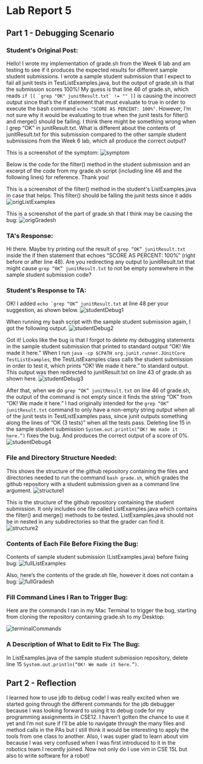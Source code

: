 # Lab Report 5
## Part 1 - Debugging Scenario

### Student's Original Post:
Hello! I wrote my implementation of grade.sh from the Week 6 lab and am testing to see if it produces the expected results for different sample student submissions. I wrote a sample student submission that I expect to fail all junit tests in TestListExamples.java, but the output of grade.sh is that the submission scores 100%! My guess is that line 46 of grade.sh, which reads ```if [[ `grep "OK" junitResult.txt` != "" ]]``` is causing the incorrect output since that’s the if statement that must evaluate to true in order to execute the bash command `echo "SCORE AS PERCENT: 100%"`. However, I’m not sure why it would be evaluating to true when the junit tests for filter() and merge() should be failing. I think there might be something wrong when I grep “OK” in junitResult.txt. What is different about the contents of junitResult.txt for this submission compared to the other sample student submissions from the Week 6 lab, which all produce the correct output?

This is a screenshot of the symptom:
![symptom](symptom.png)

Below is the code for the filter() method in the student submission and an excerpt of the code from my grade.sh script (including line 46 and the following lines) for reference. Thank you!

This is a screenshot of the filter() method in the student's ListExamples.java in case that helps:
This filter() should be failing the junit tests since it adds 
![origListExamples](origListExamples.png)

This is a screenshot of the part of grade.sh that I think may be causing the bug:
![origGradesh](origGradesh.png)


### TA's Response:
Hi there. Maybe try printing out the result of `grep “OK” junitResult.txt` inside the if then statement that echoes “SCORE AS PERCENT: 100%” (right before or after line 48). Are you redirecting any output to junitResult.txt that might cause `grep “OK” junitResult.txt` to not be empty somewhere in the sample student submission code?

### Student's Response to TA:
OK! I added ```echo `grep “OK” junitResult.txt``` at line 48 per your suggestion, as shown below.
![studentDebug1](studentDebug1.png)

When running my bash script with the sample student submission again, I got the following output.
![studentDebug2](studentDebug2.png)

Got it! Looks like the bug is that I forgot to delete my debugging statements in the sample student submission that printed to standard output “OK! We made it here.” When I run `java -cp $CPATH org.junit.runner.JUnitCore TestListExamples`, the TestListExamples class calls the student submission in order to test it, which prints “OK! We made it here.” to standard output. This output was then redirected to junitResult.txt on line 43 of grade.sh as shown here.
![studentDebug3](studentDebug3.png)

After that, when we do `grep “OK” junitResult.txt` on line 46 of grade.sh, the output of the command is not empty since it finds the string “OK” from “OK! We made it here.” I had originally intended for the `grep “OK” junitResult.txt` command to only have a non-empty string output when all of the junit tests in TestListExamples pass, since junit outputs something along the lines of “OK (3 tests)” when all the tests pass. Deleting line 15 in the sample student submission `System.out.println(“OK! We made it here.”)` fixes the bug. And produces the correct output of a score of 0%.
![studentDebug4](studentDebug4.png)

### File and Directory Structure Needed:
This shows the structure of the github repository containing the files and directories needed to run the command `bash grade.sh`, which grades the github repository with a student submission given as a command line argument.
![structure1](structure1.png)

This is the structure of the github repository containing the student submission. It only includes one file called ListExamples.java which contains the filter() and merge() methods to be tested. ListExamples.java should not be in nested in any subdirectories so that the grader can find it.
![structure2](structure2.png)

### Contents of Each File Before Fixing the Bug:
Contents of sample student submission (ListExamples.java) before fixing bug:
![fullListExamples](fullListExamples.png)

Also, here’s the contents of the grade.sh file, however it does not contain a bug:
![fullGradesh](fullGradesh.png)

### Fill Command Lines I Ran to Trigger Bug:
Here are the commands I ran in my Mac Terminal to trigger the bug, starting from cloning the repository containing grade.sh to my Desktop:

![terminalCommands](terminalCommands.png)

### A Description of What to Edit to Fix The Bug:
In ListExamples.java of the sample student submission repository, delete line 15 `System.out.println(“OK! We made it here.”)`.


## Part 2 - Reflection

I learned how to use jdb to debug code! I was really excited when we started going through the different commands for the jdb debugger because I was looking forward to using it to debug code for my programming assignments in CSE12. I haven’t gotten the chance to use it yet and I’m not sure if I’ll be able to navigate through the many files and method calls in the PAs but I still think it would be interesting to apply the tools from one class to another. Also, I was super glad to learn about vim because I was very confused when I was first introduced to it in the robotics team I recently joined. Now not only do I use vim in CSE 15L but also to write software for a robot!
